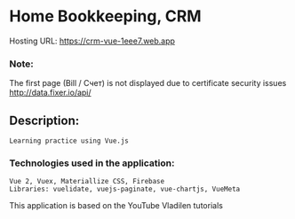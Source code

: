 # Home Bookkeeping, CRM
Hosting URL: https://crm-vue-1eee7.web.app
### Note:
The first page (Bill / Счет) is not displayed due to certificate security issues http://data.fixer.io/api/

## Description:
```
Learning practice using Vue.js
```
### Technologies used in the application:
```
Vue 2, Vuex, Materiallize CSS, Firebase
Libraries: vuelidate, vuejs-paginate, vue-chartjs, VueMeta
```
This application is based on the YouTube Vladilen tutorials
